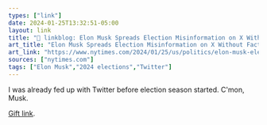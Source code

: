 ```yaml
---
types: ["link"]
date: 2024-01-25T13:32:51-05:00
layout: link
title: "🔗 linkblog: Elon Musk Spreads Election Misinformation on X Without Fact Checkers - The New York Times'"
art_title: "Elon Musk Spreads Election Misinformation on X Without Fact Checkers - The New York Times"
art_link: "https://www.nytimes.com/2024/01/25/us/politics/elon-musk-election-misinformation-x-twitter.html"
sources: ["nytimes.com"]
tags: ["Elon Musk","2024 elections","Twitter"]
---
```

I was already fed up with Twitter before election season started. C'mon, Musk.

[Gift link](https://www.nytimes.com/2024/01/25/us/politics/elon-musk-election-misinformation-x-twitter.html?unlocked_article_code=1.QU0.WvBY.H0dDr2lb69Kk&smid=url-share).
